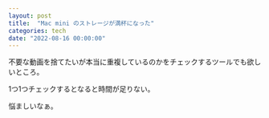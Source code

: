 ```yaml
---
layout: post
title:  "Mac mini のストレージが満杯になった"
categories: tech
date: "2022-08-16 00:00:00"
---
```


不要な動画を捨てたいが本当に重複しているのかをチェックするツールでも欲しいところ。

1つ1つチェックするとなると時間が足りない。

悩ましいなぁ。
